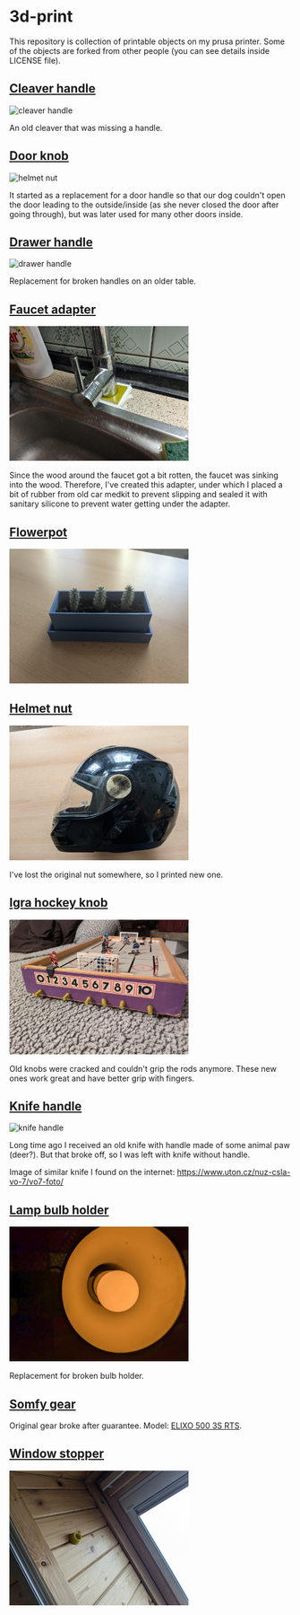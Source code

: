 # 3d-print

This repository is collection of printable objects on my prusa printer. Some of the objects are forked from other people (you can see details inside LICENSE file).

## [Cleaver handle](./cleaver_handle.scad)

<img alt="cleaver handle" height="240" src="docs/cleaver_handle.jpg">

An old cleaver that was missing a handle.

## [Door knob](./doorknob.scad)

<img alt="helmet nut" height="240" src="docs/doorknob.jpg">

It started as a replacement for a door handle so that our dog couldn't open the door leading to the outside/inside (as she never closed the door after going through), but was later used for many other doors inside.

## [Drawer handle](./drawer_handle.scad)

<img alt="drawer handle" height="240" src="docs/drawer_handle.jpg">

Replacement for broken handles on an older table.

## [Faucet adapter](./faucet_adapter.scad)

<img alt="faucet adapter" height="240" src="docs/faucet_adapter.jpg">

Since the wood around the faucet got a bit rotten, the faucet was sinking into the wood. Therefore, I've created this adapter, under which I placed a bit of rubber from old car medkit to prevent slipping and sealed it with sanitary silicone to prevent water getting under the adapter.

## [Flowerpot](./flowerpot.scad)

<img alt="faucet adapter" height="240" src="docs/flowerpot.jpg">

## [Helmet nut](./helmet_nut.scad)

<img alt="helmet nut" height="240" src="docs/helmet_nut.jpg">

I've lost the original nut somewhere, so I printed new one.

## [Igra hockey knob](./igra_hockey__knob.scad)

<img alt="helmet nut" height="240" src="docs/igra_hockey_knob.jpg">

Old knobs were cracked and couldn't grip the rods anymore. These new ones work great and have better grip with fingers.

## [Knife handle](./knife_handle.scad)

<img alt="knife handle" height="240" src="docs/knife_handle.jpg">

Long time ago I received an old knife with handle made of some animal paw (deer?). But that broke off, so I was left with knife without handle.

Image of similar knife I found on the internet: https://www.uton.cz/nuz-csla-vo-7/vo7-foto/

## [Lamp bulb holder](./lamp_bulb_holder.scad)

<img alt="lamp bulb holder" height="240" src="docs/lamp_bulb_holder.jpg">

Replacement for broken bulb holder.

## [Somfy gear](./somfy_gear.scad)

Original gear broke after guarantee. Model: [ELIXO 500 3S RTS](https://www.somfy.cz/products/1216364/elixo-500-3s-rts).

## [Window stopper](./window_stopper.scad)

<img alt="lamp bulb holder" height="240" src="docs/window_stopper.jpg">
